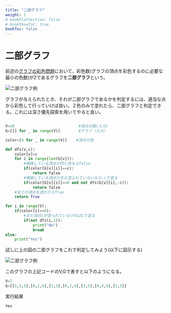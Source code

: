 ```yaml
---
title: "二部グラフ"
weight: 1
# bookFlatSection: false
# bookShowToC: true
bookToc: false
---
```


# 二部グラフ

前述の[グラフの彩色問題](https://wat36.github.io/pages/posts/graph_coloring/)において、彩色数(グラフの頂点を彩色するのに必要な最小の色数)が2であるグラフを**二部グラフ**という。

![二部グラフ例](/img/procon/bipartite_1.png)

グラフが与えられたとき、それが二部グラフであるかを判定するには、適当な点から彩色して行っていけば良い。２色のみで塗れたら、二部グラフと判定できる。これには深さ優先探索を用いてやると良い。

```python

V=10                            #頂点の数(入力)
G=[[] for _ in range(V)]        #グラフ（入力）

color=[0 for _ in range(V)]    #頂点の色

def dfs(v,c):
    color[v]=c
    for i in range(len(G[v])):
        #隣接している頂点が同じ色ならfalse
        if(color[G[v][i]]==c):
            return false
        #隣接している頂点がまだ塗られていないなら-cで塗る
        if(color[G[v][i]]==0 and not dfs(G[v][i],-c)):
            return false
    #全ての頂点を塗れたらTrue
    return True

for i in range(V):
    if(color[i]==0):
        #まだ頂点iが塗られていなければ1で塗る
        if(not dfs(i,1)):
            print("No")
            break
else:
    print("Yes")


```

試しに上の図の二部グラフをこれで判定してみよう(以下に図示する)

![二部グラフ例](/img/procon/bipartite_2.png)

このグラフの上記コードのV,Gで表すと以下のようになる。

```python
V=7
G=[[1,3,5],[0,2,6],[1,3],[0,2,4],[3,5],[0,4,6],[1,5]]
```

実行結果

```
Yes
```